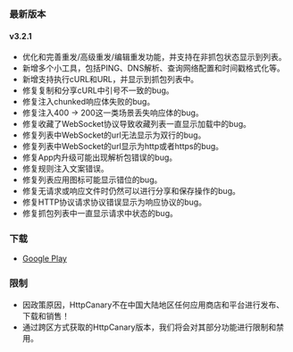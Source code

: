 ### 最新版本

#### v3.2.1
- 优化和完善重发/高级重发/编辑重发功能，并支持在非抓包状态显示到列表。
- 新增多个小工具，包括PING、DNS解析、查询网络配置和时间戳格式化等。
- 新增支持执行cURL和URL，并显示到抓包列表中。
- 修复复制和分享cURL中引号不一致的bug。
- 修复注入chunked响应体失败的bug。
- 修复注入400 -> 200这一类场景丢失响应体的bug。
- 修复收藏了WebSocket协议导致收藏列表一直显示加载中的bug。
- 修复列表中WebSocket的url无法显示为双行的bug。
- 修复列表中WebSocket的url显示为http或者https的bug。
- 修复App内升级可能出现解析包错误的bug。
- 修复规则注入文案错误。
- 修复列表应用图标可能显示错位的bug。
- 修复无请求或响应文件时仍然可以进行分享和保存操作的bug。
- 修复HTTP协议请求协议错误显示为响应协议的bug。
- 修复抓包列表中一直显示请求中状态的bug。


### 下载

- [Google Play](https://play.google.com/store/apps/details?id=com.guoshi.httpcanary)


### 限制
- 因政策原因，HttpCanary不在中国大陆地区任何应用商店和平台进行发布、下载和销售！
- 通过跨区方式获取的HttpCanary版本，我们将会对其部分功能进行限制和禁用。
